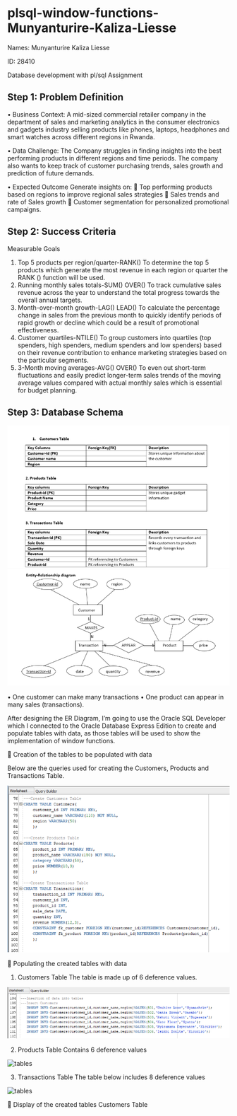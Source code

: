 # plsql-window-functions-Munyanturire-Kaliza-Liesse
Names: Munyanturire Kaliza Liesse

ID: 28410

Database development with pl/sql Assignment
## Step 1: Problem Definition
•	Business Context: A mid-sized commercial retailer company in the department of sales and marketing analytics in the consumer electronics and gadgets industry selling products like phones, laptops, headphones and smart watches across different regions in Rwanda.

•	Data Challenge: The Company struggles in finding insights into the best performing products in different regions and time periods. The company also wants to keep track of customer purchasing trends, sales growth and prediction of future demands.

•	Expected Outcome
 Generate insights on: 
	Top performing products based on regions to improve regional sales strategies
	Sales trends and rate of Sales growth
	Customer segmentation for personalized promotional campaigns.

## Step 2: Success Criteria
Measurable Goals
1.	Top 5 products per region/quarter-RANK()
To determine the top 5 products which generate the most revenue in each region or quarter the RANK () function will be used.
2.	Running monthly sales totals-SUM() OVER()
To track cumulative sales revenue across the year to understand the total progress towards the overall annual targets. 
3.	Month-over-month growth-LAG() LEAD()
To calculate the  percentage change in sales from the previous month to quickly identify periods of rapid growth or decline which could be a result of promotional effectiveness. 
4.	Customer quartiles-NTILE()
To group customers into quartiles (top spenders, high spenders, medium spenders and low spenders) based on their revenue contribution to enhance marketing strategies based on the particular segments.
5.	3-Month moving averages-AVG() OVER()
To even out short-term fluctuations and easily predict longer-term sales trends of the moving average values compared with actual monthly sales which is essential for budget planning.

## Step 3: Database Schema

![table](https://github.com/Liesse205/plsql-window-functions-Munyanturire-Kaliza-Liesse/blob/main/Step%203%20table.png?raw=true)
![diagram](https://github.com/Liesse205/plsql-window-functions-Munyanturire-Kaliza-Liesse/blob/main/er%20diagram.png.png?raw=true)

•	One customer can make many transactions
•	One product can appear in many sales (transactions).

After designing the ER Diagram, I’m going to use the Oracle SQL Developer which I connected to the Oracle Database Express Edition to create and populate tables with data, as those tables will be used to show the implementation of window functions.

	Creation of the tables to be populated with data

Below are the queries used for creating the Customers, Products and Transactions Table. 

![tables](https://github.com/Liesse205/plsql-window-functions-Munyanturire-Kaliza-Liesse/blob/main/Table%20creation.png.png?raw=true)

	Populating the created tables with data 
1.	Customers Table
The table is made up of 6 deference values.

![tables](https://github.com/Liesse205/plsql-window-functions-Munyanturire-Kaliza-Liesse/blob/main/Customers%20table.png.png?raw=true)

2.	Products Table
Contains 6 deference values

![tables]()

3.	Transactions Table
The table below includes 8 deference values

![tables]()


	Display of the created tables
   Customers Table

   


